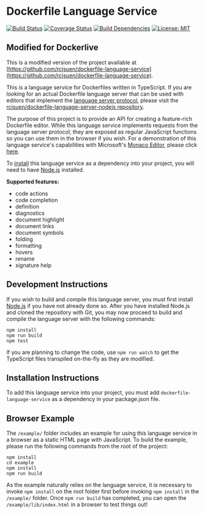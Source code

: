 # Dockerfile Language Service

[![Build Status](https://travis-ci.org/rcjsuen/dockerfile-language-service.svg?branch=master)](https://travis-ci.org/rcjsuen/dockerfile-language-service) [![Coverage Status](https://coveralls.io/repos/github/rcjsuen/dockerfile-language-service/badge.svg?branch=master)](https://coveralls.io/github/rcjsuen/dockerfile-language-service?branch=master) [![Build Dependencies](https://david-dm.org/rcjsuen/dockerfile-language-service.svg)](https://david-dm.org/rcjsuen/dockerfile-language-service) [![License: MIT](https://img.shields.io/badge/License-MIT-yellow.svg)](https://opensource.org/licenses/MIT)

## Modified for Dockerlive

This is a modified version of the project available at [https://github.com/rcjsuen/dockerfile-language-service](https://github.com/rcjsuen/dockerfile-language-service).

This is a language service for Dockerfiles written in TypeScript.
If you are looking for an actual Dockerfile language server that can be used with editors that implement the [language server protocol](http://microsoft.github.com/language-server-protocol), please visit the [rcjsuen/dockerfile-language-server-nodejs repository](https://github.com/rcjsuen/dockerfile-language-server-nodejs).

The purpose of this project is to provide an API for creating a feature-rich Dockerfile editor.
While this language service implements requests from the language server protocol, they are exposed as regular JavaScript functions so you can use them in the browser if you wish.
For a demonstration of this language service's capabilities with Microsoft's [Monaco Editor](https://microsoft.github.io/monaco-editor/), please click [here](https://rcjsuen.github.io/dockerfile-language-service/).

To [install](#installation-instructions) this language service as a dependency into your project, you will need to have [Node.js](https://nodejs.org/en/download/) installed.

**Supported features:**
- code actions
- code completion
- definition
- diagnostics
- document highlight
- document links
- document symbols
- folding
- formatting
- hovers
- rename
- signature help

## Development Instructions

If you wish to build and compile this language server, you must first install [Node.js](https://nodejs.org/en/download/) if you have not already done so.
After you have installed Node.js and cloned the repository with Git, you may now proceed to build and compile the language server with the following commands:

```
npm install
npm run build
npm test
```

If you are planning to change the code, use `npm run watch` to get the TypeScript files transpiled on-the-fly as they are modified.

## Installation Instructions

To add this language service into your project, you must add `dockerfile-language-service` as a dependency in your package.json file.

## Browser Example

The `/example/` folder includes an example for using this language service in a browser as a static HTML page with JavaScript.
To build the example, please run the following commands from the root of the project:

```
npm install
cd example
npm install
npm run build
```

As the example naturally relies on the language service, it is necessary to invoke `npm install` on the root folder first before invoking `npm install` in the `/example/` folder.
Once `npm run build` has completed, you can open the `/example/lib/index.html` in a browser to test things out!

